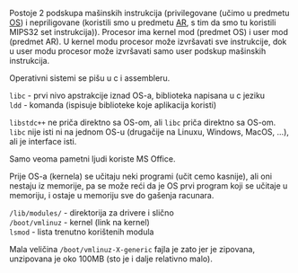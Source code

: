 Postoje 2 podskupa mašinskih instrukcija (privilegovane (učimo u predmetu [OS](https://github.com/mahirsuljic-fet/OS)) i nepriligovane (koristili smo u predmetu [AR](https://github.com/mahirsuljic-fet/AR), s tim da smo tu koristili MIPS32 set instrukcija)).
Procesor ima kernel mod (predmet OS) i user mod (predmet AR).
U kernel modu procesor može izvršavati sve instrukcije, dok u user modu procesor može izvršavati samo user podskup mašinskih instrukcija.

Operativni sistemi se pišu u c i assembleru.

`libc` - prvi nivo apstrakcije iznad OS-a, biblioteka napisana u c jeziku\
`ldd`  - komanda (ispisuje biblioteke koje aplikacija koristi)

`libstdc++` ne priča direktno sa OS-om, ali `libc` priča direktno sa OS-om.\
`libc` nije isti ni na jednom OS-u (drugačije na Linuxu, Windows, MacOS, ...), ali je interface isti.

Samo veoma pametni ljudi koriste MS Office.

Prije OS-a (kernela) se učitaju neki programi (učit cemo kasnije), ali oni nestaju iz memorije, pa se može reći da je OS prvi program koji se učitaje u memoriju, i ostaje u memoriju sve do gašenja racunara.

`/lib/modules/` - direktorija za drivere i slično\
`/boot/vmlinuz` - kernel (link na kernel)\
`lsmod`         - lista trenutno korištenih modula

Mala veličina `/boot/vmlinuz-X-generic` fajla je zato jer je zipovana, unzipovana je oko 100MB (sto je i dalje relativno malo).
